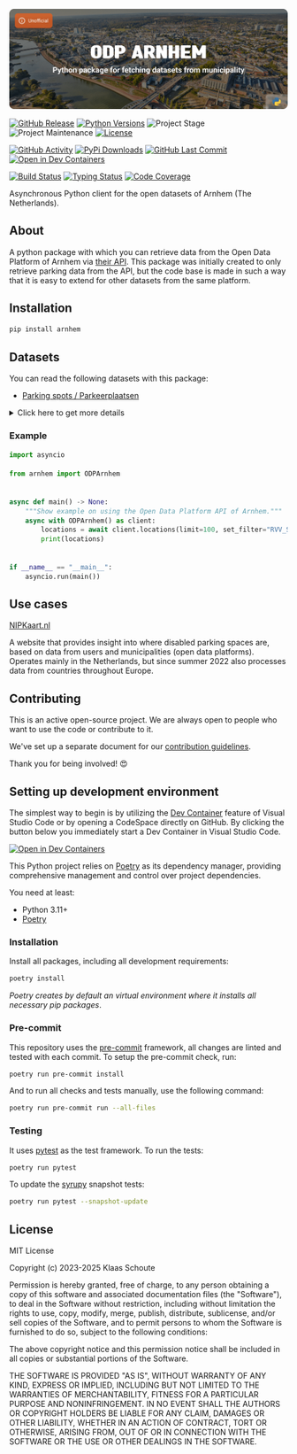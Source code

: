 <!-- Banner -->
![alt Banner of the arnhem package](https://raw.githubusercontent.com/klaasnicolaas/python-arnhem/main/assets/header_arnhem-min.png)

<!-- PROJECT SHIELDS -->
[![GitHub Release][releases-shield]][releases]
[![Python Versions][python-versions-shield]][pypi]
![Project Stage][project-stage-shield]
![Project Maintenance][maintenance-shield]
[![License][license-shield]](LICENSE)

[![GitHub Activity][commits-shield]][commits-url]
[![PyPi Downloads][downloads-shield]][downloads-url]
[![GitHub Last Commit][last-commit-shield]][commits-url]
[![Open in Dev Containers][devcontainer-shield]][devcontainer]

[![Build Status][build-shield]][build-url]
[![Typing Status][typing-shield]][typing-url]
[![Code Coverage][codecov-shield]][codecov-url]


Asynchronous Python client for the open datasets of Arnhem (The Netherlands).

## About

A python package with which you can retrieve data from the Open Data Platform of Arnhem via [their API][api]. This package was initially created to only retrieve parking data from the API, but the code base is made in such a way that it is easy to extend for other datasets from the same platform.

## Installation

```bash
pip install arnhem
```

## Datasets

You can read the following datasets with this package:

- [Parking spots / Parkeerplaatsen][parking]

<details>
    <summary>Click here to get more details</summary>

### Parking spots

You can use the following parameters in your request:

- **limit** (default: 10) - How many results you want to retrieve.
- **set_filter** (default: 1=1) - The filter you want to use to filter the results.

You get the following output data back with this python package:

| Variable | Type | Description |
| :------- | :--- | :---------- |
| `spot_id` | string | The id of the parking spot |
| `parking_type` | string | The type of parking spot |
| `street` | string | The street where the parking spot is located |
| `traffic_sign` | string | The traffic sign at the parking spot |
| `neighborhood` | string | The neighborhood where the parking spot is located |
| `neighborhood_code` | string | The code associated with the neighborhood |
| `district` | string | The district where the parking spot is located |
| `district_code` | string | The code associated with the district |
| `area` | string | The area of the parking spot in this municipality |
| `coordinates` | string | The coordinates of the parking spot |
</details>

### Example

```python
import asyncio

from arnhem import ODPArnhem


async def main() -> None:
    """Show example on using the Open Data Platform API of Arnhem."""
    async with ODPArnhem() as client:
        locations = await client.locations(limit=100, set_filter="RVV_SOORT='E6a'")
        print(locations)


if __name__ == "__main__":
    asyncio.run(main())
```

## Use cases

[NIPKaart.nl][nipkaart]

A website that provides insight into where disabled parking spaces are, based on data from users and municipalities (open data platforms). Operates mainly in the Netherlands, but since summer 2022 also processes data from countries throughout Europe.

## Contributing

This is an active open-source project. We are always open to people who want to
use the code or contribute to it.

We've set up a separate document for our
[contribution guidelines](CONTRIBUTING.md).

Thank you for being involved! :heart_eyes:

## Setting up development environment

The simplest way to begin is by utilizing the [Dev Container][devcontainer]
feature of Visual Studio Code or by opening a CodeSpace directly on GitHub.
By clicking the button below you immediately start a Dev Container in Visual Studio Code.

[![Open in Dev Containers][devcontainer-shield]][devcontainer]

This Python project relies on [Poetry][poetry] as its dependency manager,
providing comprehensive management and control over project dependencies.

You need at least:

- Python 3.11+
- [Poetry][poetry-install]

### Installation

Install all packages, including all development requirements:

```bash
poetry install
```

_Poetry creates by default an virtual environment where it installs all
necessary pip packages_.

### Pre-commit

This repository uses the [pre-commit][pre-commit] framework, all changes
are linted and tested with each commit. To setup the pre-commit check, run:

```bash
poetry run pre-commit install
```

And to run all checks and tests manually, use the following command:

```bash
poetry run pre-commit run --all-files
```

### Testing

It uses [pytest](https://docs.pytest.org/en/stable/) as the test framework. To run the tests:

```bash
poetry run pytest
```

To update the [syrupy](https://github.com/tophat/syrupy) snapshot tests:

```bash
poetry run pytest --snapshot-update
```

## License

MIT License

Copyright (c) 2023-2025 Klaas Schoute

Permission is hereby granted, free of charge, to any person obtaining a copy
of this software and associated documentation files (the "Software"), to deal
in the Software without restriction, including without limitation the rights
to use, copy, modify, merge, publish, distribute, sublicense, and/or sell
copies of the Software, and to permit persons to whom the Software is
furnished to do so, subject to the following conditions:

The above copyright notice and this permission notice shall be included in all
copies or substantial portions of the Software.

THE SOFTWARE IS PROVIDED "AS IS", WITHOUT WARRANTY OF ANY KIND, EXPRESS OR
IMPLIED, INCLUDING BUT NOT LIMITED TO THE WARRANTIES OF MERCHANTABILITY,
FITNESS FOR A PARTICULAR PURPOSE AND NONINFRINGEMENT. IN NO EVENT SHALL THE
AUTHORS OR COPYRIGHT HOLDERS BE LIABLE FOR ANY CLAIM, DAMAGES OR OTHER
LIABILITY, WHETHER IN AN ACTION OF CONTRACT, TORT OR OTHERWISE, ARISING FROM,
OUT OF OR IN CONNECTION WITH THE SOFTWARE OR THE USE OR OTHER DEALINGS IN THE
SOFTWARE.

[api]: https://opendata.arnhem.nl
[parking]: https://opendata.arnhem.nl/datasets/Arnhem::parkeervakken/about
[nipkaart]: https://www.nipkaart.nl

<!-- MARKDOWN LINKS & IMAGES -->
[build-shield]: https://github.com/klaasnicolaas/python-arnhem/actions/workflows/tests.yaml/badge.svg
[build-url]: https://github.com/klaasnicolaas/python-arnhem/actions/workflows/tests.yaml
[commits-shield]: https://img.shields.io/github/commit-activity/y/klaasnicolaas/python-arnhem.svg
[commits-url]: https://github.com/klaasnicolaas/python-arnhem/commits/main
[codecov-shield]: https://codecov.io/gh/klaasnicolaas/python-arnhem/branch/main/graph/badge.svg?token=36L7D2UU9M
[codecov-url]: https://codecov.io/gh/klaasnicolaas/python-arnhem
[devcontainer-shield]: https://img.shields.io/static/v1?label=Dev%20Containers&message=Open&color=blue&logo=visualstudiocode
[devcontainer]: https://vscode.dev/redirect?url=vscode://ms-vscode-remote.remote-containers/cloneInVolume?url=https://github.com/klaasnicolaas/python-arnhem
[downloads-shield]: https://img.shields.io/pypi/dm/arnhem
[downloads-url]: https://pypistats.org/packages/arnhem
[license-shield]: https://img.shields.io/github/license/klaasnicolaas/python-arnhem.svg
[last-commit-shield]: https://img.shields.io/github/last-commit/klaasnicolaas/python-arnhem.svg
[maintenance-shield]: https://img.shields.io/maintenance/yes/2025.svg
[project-stage-shield]: https://img.shields.io/badge/project%20stage-experimental-yellow.svg
[pypi]: https://pypi.org/project/arnhem/
[python-versions-shield]: https://img.shields.io/pypi/pyversions/arnhem
[typing-shield]: https://github.com/klaasnicolaas/python-arnhem/actions/workflows/typing.yaml/badge.svg
[typing-url]: https://github.com/klaasnicolaas/python-arnhem/actions/workflows/typing.yaml
[releases-shield]: https://img.shields.io/github/release/klaasnicolaas/python-arnhem.svg
[releases]: https://github.com/klaasnicolaas/python-arnhem/releases

[poetry-install]: https://python-poetry.org/docs/#installation
[poetry]: https://python-poetry.org
[pre-commit]: https://pre-commit.com
